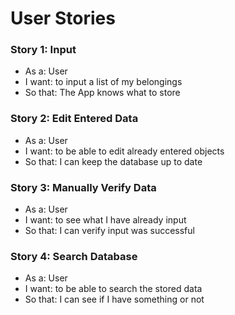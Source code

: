 # User Stories 

### Story 1: Input
* As a: User
* I want: to input a list of my belongings
* So that: The App knows what to store

### Story 2: Edit Entered Data
* As a: User
* I want: to be able to edit already entered objects
* So that: I can keep the database up to date

### Story 3: Manually Verify Data
* As a: User
* I want: to see what I have already input
* So that: I can verify input was successful

### Story 4: Search Database
* As a: User
* I want: to be able to search the stored data
* So that: I can see if I have something or not
